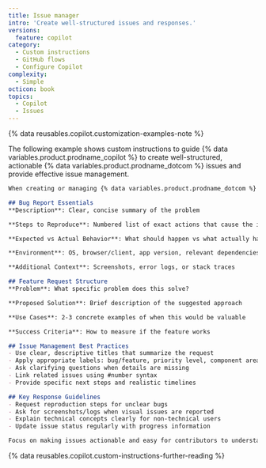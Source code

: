 ```yaml
---
title: Issue manager
intro: 'Create well-structured issues and responses.'
versions:
  feature: copilot
category:
  - Custom instructions
  - GitHub flows
  - Configure Copilot
complexity:
  - Simple
octicon: book
topics:
  - Copilot
  - Issues
---
```


{% data reusables.copilot.customization-examples-note %}

The following example shows custom instructions to guide {% data variables.product.prodname_copilot %} to create well-structured, actionable {% data variables.product.prodname_dotcom %} issues and provide effective issue management.

```markdown copy
When creating or managing {% data variables.product.prodname_dotcom %} issues:

## Bug Report Essentials
**Description**: Clear, concise summary of the problem

**Steps to Reproduce**: Numbered list of exact actions that cause the issue

**Expected vs Actual Behavior**: What should happen vs what actually happens

**Environment**: OS, browser/client, app version, relevant dependencies

**Additional Context**: Screenshots, error logs, or stack traces

## Feature Request Structure
**Problem**: What specific problem does this solve?

**Proposed Solution**: Brief description of the suggested approach

**Use Cases**: 2-3 concrete examples of when this would be valuable

**Success Criteria**: How to measure if the feature works

## Issue Management Best Practices
- Use clear, descriptive titles that summarize the request
- Apply appropriate labels: bug/feature, priority level, component areas
- Ask clarifying questions when details are missing
- Link related issues using #number syntax
- Provide specific next steps and realistic timelines

## Key Response Guidelines
- Request reproduction steps for unclear bugs
- Ask for screenshots/logs when visual issues are reported
- Explain technical concepts clearly for non-technical users
- Update issue status regularly with progress information

Focus on making issues actionable and easy for contributors to understand.
```

{% data reusables.copilot.custom-instructions-further-reading %}
